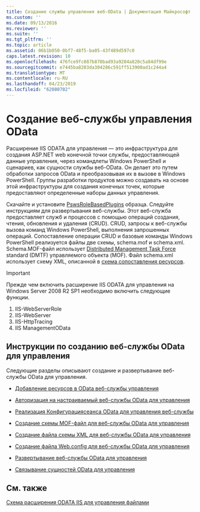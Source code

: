 ```yaml
---
title: Создание службы управления веб-OData | Документация Майкрософт
ms.custom: ''
ms.date: 09/13/2016
ms.reviewer: ''
ms.suite: ''
ms.tgt_pltfrm: ''
ms.topic: article
ms.assetid: 06b1b050-0bf7-48f5-ba05-43f489d597c0
caps.latest.revision: 10
ms.openlocfilehash: 476fce9fc087b870bad93a9204a820c5a84df99e
ms.sourcegitcommit: e7445ba8203da304286c591ff513900ad1c244a4
ms.translationtype: MT
ms.contentlocale: ru-RU
ms.lasthandoff: 04/23/2019
ms.locfileid: "62080702"
---
```

# <a name="creating-a-management-odata-web-service"></a>Создание веб-службы управления OData

Расширение IIS ODATA для управления — это инфраструктура для создания ASP.NET web конечной точки службы, предоставляющей данные управления, через командлеты Windows PowerShell и сценариев, как сущности службы веб-OData. Он делает это путем обработки запросов OData и преобразовывая их в вызове в Windows PowerShell. Группы разработки продуктов можно создавать на основе этой инфраструктуры для создания конечных точек, которые предоставляют определенные наборы данных управления.

Скачайте и установите [PswsRoleBasedPlugins](https://code.msdn.microsoft.com:443/windowsdesktop/PswsRoleBasedPlugins-9c79b75a) образца. Следуйте инструкциям для развертывания веб-службы. Этот веб-служба предоставляет служб и процессов с помощью операций создания, чтения, обновления и удаления (CRUD). CRUD, запросы к веб-службы вызова команд Windows PowerShell, выполнения запрошенных операций. Сопоставление операции CRUD и базовые команды Windows PowerShell реализуется файлы две схемы, schema.mof и schema.xml. Schema.MOF-файл использует [Distributed Management Task Force](https://www.dmtf.org/) standard (DMTF) управляемого объекта (MOF). Файл schema.xml использует схему XML, описанной в [схема сопоставления ресурсов](./resource-mapping-schema.md).

> [!IMPORTANT]
> Прежде чем включить расширение IIS ODATA для управления на Windows Server 2008 R2 SP1 необходимо включить следующие функции.
>
> 1.  IIS-WebServerRole
> 2.  IIS-WebServer
> 3.  IIS-HttpTracing
> 4.  IIS ManagementOData

## <a name="steps-for-creating-a-management-odata-web-service"></a>Инструкции по созданию веб-службы OData для управления

Следующие разделы описывают создание и развертывание веб-службы OData для управления.

- [Добавление ресурсов в OData веб-службы управления](./adding-resources-to-a-management-odata-web-service.md)

- [Авторизация на настраиваемый веб-службы OData для управления](./implementing-custom-authorization-for-a-management-odata-web-service.md)

- [Реализация Конфигурациясеанса OData для управления веб-службы](./implementing-sessionconfiguration-for-a-management-odata-web-service.md)

- [Создание схемы MOF-файл для веб-службы OData для управления](./authoring-the-mof-schema-file-for-a-management-odata-web-service.md)

- [Создание файла схемы XML для веб-службы OData для управления](./authoring-the-xml-schema-file-for-a-management-odata-web-service.md)

- [Создание файла Web.config для веб-службы OData для управления](./authoring-the-web-config-file-for-a-management-odata-web-service.md)

- [Развертывание веб-службы OData для управления](./deploying-a-management-odata-web-service.md)

- [Связывание сущностей OData для управления](./associating-management-odata-entities.md)

## <a name="see-also"></a>См. также

[Схема расширения ODATA IIS для управления файлами](./management-odata-iis-extension-schema-files.md)
